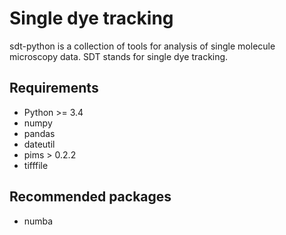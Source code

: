 Single dye tracking
===================

sdt-python is a collection of tools for analysis of single molecule microscopy
data. SDT stands for single dye tracking.


Requirements
------------
- Python >= 3.4
- numpy
- pandas
- dateutil
- pims > 0.2.2
- tifffile


Recommended packages
--------------------
- numba
